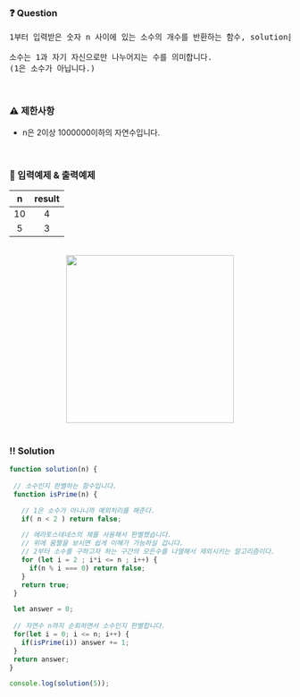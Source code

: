  ### ❓ Question

 <pre>1부터 입력받은 숫자 n 사이에 있는 소수의 개수를 반환하는 함수, solution을 만들어 보세요.

소수는 1과 자기 자신으로만 나누어지는 수를 의미합니다.
(1은 소수가 아닙니다.)</pre>

 
<br>

### ⚠️ 제한사항

<ul>
  <li>n은 2이상 1000000이하의 자연수입니다.</li>
</ul>

<br>

### 🔢 입력예제 & 출력예제

|n|result|
|:-:|:-:|
|10|4|
|5|3|

<br>

<div align="center">
  <img src="https://upload.wikimedia.org/wikipedia/commons/b/b9/Sieve_of_Eratosthenes_animation.gif" width="300px" />
</div>

<br>

 ### ‼️ Solution

 ```javascript
function solution(n) {
  
  // 소수인지 판별하는 함수입니다. 
  function isPrime(n) {

    // 1은 소수가 아니니까 예외처리를 해준다.
    if( n < 2 ) return false;

    // 에라토스테네스의 체를 사용해서 판별했습니다. 
    // 위에 움짤을 보시면 쉽게 이해가 가능하실 겁니다. 
    // 2부터 소수를 구하고자 하는 구간의 모든수를 나열해서 제외시키는 알고리즘이다. 
    for (let i = 2 ; i*i <= n ; i++) {
      if(n % i === 0) return false;
    } 
    return true;
  }

  let answer = 0;
  
  // 자연수 n까지 순회하면서 소수인지 판별합니다. 
  for(let i = 0; i <= n; i++) {
    if(isPrime(i)) answer += 1;
  }
  return answer;
}

console.log(solution(5));
 ```
<br>
